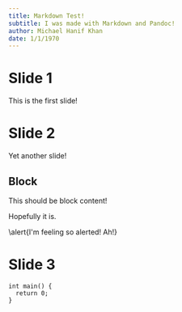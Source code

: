 ```yaml
---
title: Markdown Test!
subtitle: I was made with Markdown and Pandoc!
author: Michael Hanif Khan
date: 1/1/1970
---
```


# Slide 1
This is the first slide!

# Slide 2
Yet another slide!

## Block
This should be block content!

Hopefully it is.

\alert{I'm feeling so alerted! Ah!}

# Slide 3
```
int main() {
  return 0;
}
```
